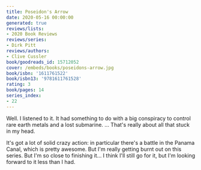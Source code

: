 ```yaml
---
title: Poseidon's Arrow
date: 2020-05-16 00:00:00
generated: true
reviews/lists:
- 2020 Book Reviews
reviews/series:
- Dirk Pitt
reviews/authors:
- Clive Cussler
book/goodreads_id: 15712052
cover: /embeds/books/poseidons-arrow.jpg
book/isbn: '1611761522'
book/isbn13: '9781611761528'
rating: 3
book/pages: 14
series_index:
- 22
---
```

Well. I listened to it. It had something to do with a big conspiracy to control rare earth metals and a lost submarine. ... That's really about all that stuck in my head.  

It's got a lot of solid crazy action: in particular there's a battle in the Panama Canal, which is pretty awesome. But I'm really getting burnt out on this series. But I'm so close to finishing it... I think I'll still go for it, but I'm looking forward to it less than I had.

<!--more-->